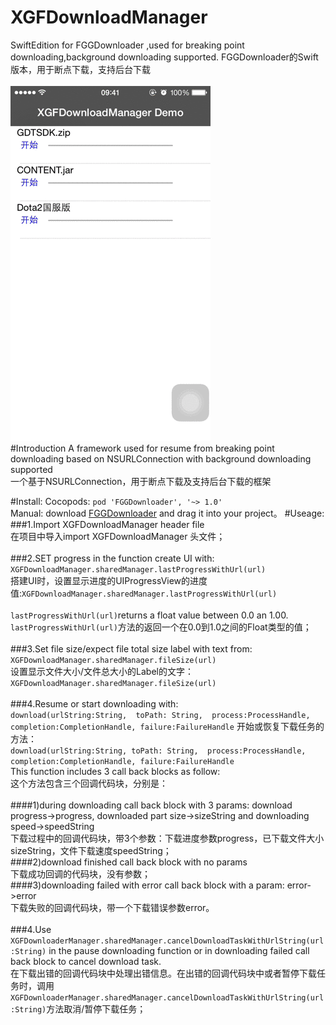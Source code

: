 # XGFDownloadManager<br>
SwiftEdition for FGGDownloader ,used for breaking point downloading,background downloading supported.
FGGDownloader的Swift版本，用于断点下载，支持后台下载<br>
<br>
![演示](https://github.com/Insfgg99x/XGFDownloader/blob/master/demo.gif)<br>
#Introduction
A framework used for resume from breaking point downloading based on NSURLConnection with background downloading supported<br>
一个基于NSURLConnection，用于断点下载及支持后台下载的框架

#Install:
Cocopods:
`pod 'FGGDownloader', '~> 1.0'`<br>
Manual:
download [FGGDownloader](https://github.com/Insfgg99x/FGGDownloader.git) and drag it into your project。
#Useage:
###1.Import XGFDownloadManager header file<br>
  在项目中导入import XGFDownloadManager 头文件；<br>
<br>
###2.SET progress in the function create UI with: `XGFDownloadManager.sharedManager.lastProgressWithUrl(url)`<br>
 搭建UI时，设置显示进度的UIProgressView的进度值:`XGFDownloadManager.sharedManager.lastProgressWithUrl(url)`<br>
<br>
`lastProgressWithUrl(url)`returns a float value between 0.0 an 1.00.<br>
`lastProgressWithUrl(url)`方法的返回一个在0.0到1.0之间的Float类型的值；<br>
<br>
###3.Set file size/expect file total size label with text from: `XGFDownloadManager.sharedManager.fileSize(url)`<br>
  设置显示文件大小/文件总大小的Label的文字：`XGFDownloadManager.sharedManager.fileSize(url)`<br>
<br>
###4.Resume or start downloading with: <br>
`
download(urlString:String, 
            toPath: String, 
           process:ProcessHandle,
        completion:CompletionHandle,
           failure:FailureHandle
`
  开始或恢复下载任务的方法：<br>
`
download(urlString:String,
            toPath: String, 
           process:ProcessHandle,
        completion:CompletionHandle,
           failure:FailureHandle
`
<br>
This function includes 3 call back blocks as follow:<br>
这个方法包含三个回调代码块，分别是：<br>
<br>
####1)during downloading call back block with 3 params: download progress->progress, downloaded part size->sizeString and downloading speed->speedString<br>
  下载过程中的回调代码块，带3个参数：下载进度参数progress，已下载文件大小sizeString，文件下载速度speedString；<br>
####2)download finished call back block with no params<br>
  下载成功回调的代码块，没有参数；<br>
####3)downloading failed with error call back block with a param: error->error<br>
  下载失败的回调代码块，带一个下载错误参数error。<br>
<br>
###4.Use `XGFDownloaderManager.sharedManager.cancelDownloadTaskWithUrlString(url:String)` in the pause downloading function or in downloading failed call back block to cancel download task.<br>
  在下载出错的回调代码块中处理出错信息。在出错的回调代码块中或者暂停下载任务时，调用`XGFDownloaderManager.sharedManager.cancelDownloadTaskWithUrlString(url:String)`方法取消/暂停下载任务；<br>
<br>
